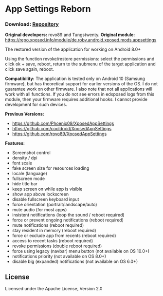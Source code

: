 App Settings Reborn
===========

### Download: [Repository](https://repo.xposed.info/module/ru.bluecat.android.xposed.mods.appsettings)

**Original developers:** rovo89 and Tungstwenty.
**Original module:** https://repo.xposed.info/module/de.robv.android.xposed.mods.appsettings

The restored version of the application for working on Android 8.0+

Using the function revoke/restore permissions: select the permissions and click ok + save, reboot, return to the submenu of the target application and click save again, reboot.

**Compatibility:**
The application is tested only on Android 10 (Samsung firmware), but has theoretical support for earlier versions of the OS. I do not guarantee work on other firmware. I also note that not all applications will work with all functions.
If you do not see errors in edxposed logs from this module, then your firmware requires additional hooks. I cannot provide development for such devices.

**Previous Versions:**
- https://github.com/Phoenix09/XposedAppSettings
- https://github.com/cooldroid/XposedAppSettings
- https://github.com/rovo89/XposedAppSettings

**Features:**
- Screenshot control
- density / dpi
- font scale
- fake screen size for resources loading
- locale (language)
- fullscreen mode
- hide title bar
- keep screen on while app is visible
- show app above lockscreen
- disable fullscreen keyboard input
- force orientation (portrait/landscape/auto)
- mute audio (for most apps)
- insistent notifications (loop the sound / reboot required)
- force or prevent ongoing notifications (reboot required)
- mute notifications (reboot required)
- stay resident in memory (reboot required)
- force or exclude app from recents (reboot required)
- access to recent tasks (reboot required)
- revoke permissions (double reboot required)
- force using legacy (navbar) menu button (not available on OS 10.0+)
- notifications priority (not available on OS 8.0+)
- disable big (expanded) notifications (not available on OS 6.0+)

License
-------

Licensed under the Apache License, Version 2.0
